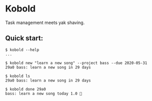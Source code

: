 # Kobold

Task management meets yak shaving.

## Quick start:

```
$ kobold --help
...

$ kobold new "learn a new song" --project bass --due 2020-05-31
29a0 bass: learn a new song in 29 days

$ kobold ls
29a0 bass: learn a new song in 29 days

$ kobold done 29a0
bass: learn a new song today 1.0 🌠
```
